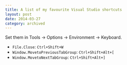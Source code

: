 ```yaml
---
title: A list of my favourite Visual Studio shortcuts
layout: post
date: 2014-03-27
category: archived
---
```


Set them in Tools -> Options -> Environment -> Keyboard.

- `File.Close`: `Ctrl+Shift+W`
- `Window.MovetoPreviousTabGroup`: `Ctrl+Shift+Alt+[`
- `Window.MovetoNextTabGroup`: `Ctrl+Shift+Alt+]`